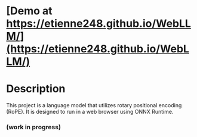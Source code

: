 # [Demo at https://etienne248.github.io/WebLLM/](https://etienne248.github.io/WebLLM/) 

# Description

This project is a language model that utilizes rotary positional encoding (RoPE). It is designed to run in a web browser using ONNX Runtime.

### (work in progress)
